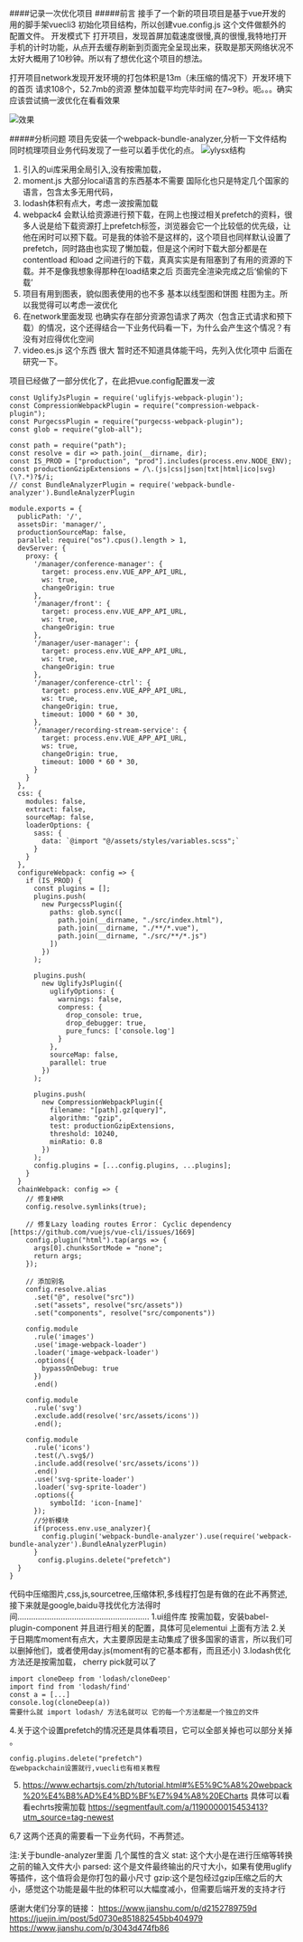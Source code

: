 ####记录一次优化项目
#####前言
接手了一个新的项目项目是基于vue开发的 用的脚手架vuecli3 初始化项目结构，所以创建vue.config.js 这个文件做额外的配置文件。
开发模式下 打开项目，发现首屏加载速度很慢,真的很慢,我特地打开手机的计时功能，从点开去缓存刷新到页面完全呈现出来，获取是那天网络状况不太好大概用了10秒钟。所以有了想优化这个项目的想法。

打开项目network发现开发环境的打包体积是13m（未压缩的情况下）开发环境下的首页 请求108个，52.7mb的资源 整体加载平均完毕时间 在7~9秒。呃。。。确实应该尝试搞一波优化在看看效果

![效果](../../src/imgs/ylperformance.png)

#####分析问题
项目先安装一个webpack-bundle-analyzer,分析一下文件结构同时梳理项目业务代码发现了一些可以着手优化的点。
![ylysx结构](../../src/imgs/ylbundleanalyzer.png)
1. 引入的ui库采用全局引入,没有按需加载，
2. moment.js 大部分local语言的东西基本不需要 国际化也只是特定几个国家的语言，包含太多无用代码，
3. lodash体积有点大，考虑一波按需加载
4. webpack4 会默认给资源进行预下载，在网上也搜过相关prefetch的资料，很多人说是给下载资源打上prefetch标签，浏览器会它一个比较低的优先级，让他在闲时可以预下载。可是我的体验不是这样的，这个项目也同样默认设置了prefetch，同时路由也实现了懒加载，但是这个闲时下载大部分都是在contentload 和load 之间进行的下载，真真实实是有阻塞到了有用的资源的下载。并不是像我想象得那种在load结束之后 页面完全渲染完成之后‘偷偷的下载’
5. 项目有用到图表，貌似图表使用的也不多 基本以线型图和饼图 柱图为主。所以我觉得可以考虑一波优化
6. 在network里面发现 也确实存在部分资源包请求了两次（包含正式请求和预下载）的情况，这个还得结合一下业务代码看一下，为什么会产生这个情况？有没有对应得优化空间
7. video.es.js 这个东西 很大 暂时还不知道具体能干吗，先列入优化项中 后面在研究一下。

项目已经做了一部分优化了，在此把vue.config配置发一波

```
const UglifyJsPlugin = require('uglifyjs-webpack-plugin');
const CompressionWebpackPlugin = require("compression-webpack-plugin");
const PurgecssPlugin = require("purgecss-webpack-plugin");
const glob = require("glob-all");

const path = require("path");
const resolve = dir => path.join(__dirname, dir);
const IS_PROD = ["production", "prod"].includes(process.env.NODE_ENV);
const productionGzipExtensions = /\.(js|css|json|txt|html|ico|svg)(\?.*)?$/i;
// const BundleAnalyzerPlugin = require('webpack-bundle-analyzer').BundleAnalyzerPlugin

module.exports = {
  publicPath: '/',
  assetsDir: 'manager/',
  productionSourceMap: false,
  parallel: require("os").cpus().length > 1,
  devServer: {
    proxy: {
      '/manager/conference-manager': {
        target: process.env.VUE_APP_API_URL,
        ws: true,
        changeOrigin: true
      },
      '/manager/front': {
        target: process.env.VUE_APP_API_URL,
        ws: true,
        changeOrigin: true
      },
      '/manager/user-manager': {
        target: process.env.VUE_APP_API_URL,
        ws: true,
        changeOrigin: true
      },
      '/manager/conference-ctrl': {
        target: process.env.VUE_APP_API_URL,
        ws: true,
        changeOrigin: true,
        timeout: 1000 * 60 * 30,
      },
      '/manager/recording-stream-service': {
        target: process.env.VUE_APP_API_URL,
        ws: true,
        changeOrigin: true,
        timeout: 1000 * 60 * 30,
      }
    }
  },
  css: {
    modules: false,
    extract: false,
    sourceMap: false,
    loaderOptions: {
      sass: {
        data: `@import "@/assets/styles/variables.scss";`
      }
    }
  },
  configureWebpack: config => {
    if (IS_PROD) {
      const plugins = [];
      plugins.push(
        new PurgecssPlugin({
          paths: glob.sync([
            path.join(__dirname, "./src/index.html"),
            path.join(__dirname, "./**/*.vue"),
            path.join(__dirname, "./src/**/*.js")
          ])
        })
      );

      plugins.push(
        new UglifyJsPlugin({
          uglifyOptions: {
            warnings: false,
            compress: {
              drop_console: true,
              drop_debugger: true,
              pure_funcs: ['console.log']
            }
          },
          sourceMap: false,
          parallel: true
        })
      );

      plugins.push(
        new CompressionWebpackPlugin({
          filename: "[path].gz[query]",
          algorithm: "gzip",
          test: productionGzipExtensions,
          threshold: 10240,
          minRatio: 0.8
        })
      );
      config.plugins = [...config.plugins, ...plugins];
    }
  }  
  chainWebpack: config => {
    // 修复HMR
    config.resolve.symlinks(true);

    // 修复Lazy loading routes Error： Cyclic dependency  [https://github.com/vuejs/vue-cli/issues/1669]
    config.plugin("html").tap(args => {
      args[0].chunksSortMode = "none";
      return args;
    });

    // 添加别名
    config.resolve.alias
      .set("@", resolve("src"))
      .set("assets", resolve("src/assets"))
      .set("components", resolve("src/components"))

    config.module
      .rule('images')
      .use('image-webpack-loader')
      .loader('image-webpack-loader')
      .options({
        bypassOnDebug: true
      })
      .end()

    config.module
      .rule('svg')
      .exclude.add(resolve('src/assets/icons'))
      .end();

    config.module
      .rule('icons')
      .test(/\.svg$/)
      .include.add(resolve('src/assets/icons'))
      .end()
      .use('svg-sprite-loader')
      .loader('svg-sprite-loader')
      .options({
          symbolId: 'icon-[name]'
      });
      //分析模块
      if(process.env.use_analyzer){
        config.plugin('webpack-bundle-analyzer').use(require('webpack-bundle-analyzer').BundleAnalyzerPlugin)
      }
       config.plugins.delete("prefetch")
  }
}

```
代码中压缩图片,css,js,sourcetree,压缩体积,多线程打包是有做的在此不再赘述,接下来就是google,baidu寻找优化方法得时间..........................................................
1.ui组件库 按需加载，安装babel-plugin-component 并且进行相关的配置，具体可见elementui 上面有方法
2.关于日期库moment有点大，大主要原因是主动集成了很多国家的语言，所以我们可以删掉他们，或者使用day.js(moment有的它基本都有，而且还小)
3.lodash优化方法还是按需加载， cherry pick就可以了
```
import cloneDeep from 'lodash/cloneDeep'
import find from 'lodash/find'
const a = [...]
console.log(cloneDeep(a))
需要什么就 import lodash/ 方法名就可以 它的每一个方法都是一个独立的文件
```
4.关于这个设置prefetch的情况还是具体看项目，它可以全部关掉也可以部分关掉 。
```
config.plugins.delete("prefetch")
在webpackchain设置就行,vuecli也有相关教程
```
5. https://www.echartsjs.com/zh/tutorial.html#%E5%9C%A8%20webpack%20%E4%B8%AD%E4%BD%BF%E7%94%A8%20ECharts  具体可以看看echrts按需加载
https://segmentfault.com/a/1190000015453413?utm_source=tag-newest

6,7 这两个还真的需要看一下业务代码，不再赘述。



注:关于bundle-analyzer里面 几个属性的含义
stat: 这个大小是在进行压缩等转换之前的输入文件大小
parsed: 这个是文件最终输出的尺寸大小，如果有使用uglify等插件，这个值将会是你打包的最小尺寸
gzip:这个是包经过gzip压缩之后的大小，感觉这个功能是最牛批的体积可以大幅度减小，但需要后端开发的支持才行

感谢大佬们分享的链接：
https://www.jianshu.com/p/d2152789759d
https://juejin.im/post/5d0730e851882545bb404979
https://www.jianshu.com/p/3043d474fb86